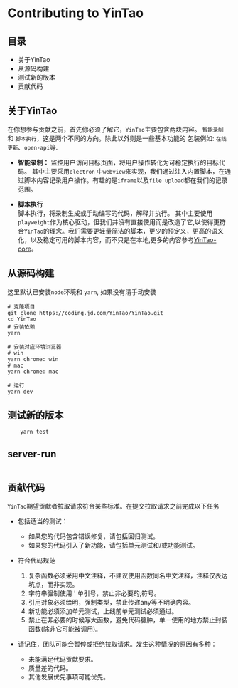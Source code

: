 # Contributing to YinTao


## 目录
* 关于YinTao
* 从源码构建
* 测试新的版本
* 贡献代码

## 关于YinTao
在你想参与贡献之前，首先你必须了解它，`YinTao`主要包含两块内容。
`智能录制` 和 `脚本执行`，这是两个不同的方向。除此以外则是一些基本功能的
包装例如: `在线更新`、`open-api`等.
* **智能录制：**
监控用户访问目标页面，将用户操作转化为可稳定执行的目标代码。
其中主要采用`electron` 中`webview`来实现，我们通过注入内置脚本，在通过脚本内容记录用户操作。有趣的是`iframe`以及`file upload`都在我们的记录范围。
    
* **脚本执行**    
脚本执行，将录制生成或手动编写的代码，解释并执行。 其中主要使用`playweight`作为核心驱动，但我们并没有直接使用而是改造了它,以使得更符合`YinTao`的理念。我们需要更轻量简洁的脚本，更少的预定义，更高的语义化，以及稳定可用的脚本内容，而不只是在本地,更多的内容参考[YinTao-core](https://coding.jd.com/YinTao/core/)。

## 从源码构建
这里默认已安装`node`环境和 `yarn`, 如果没有清手动安装
```shell
# 克隆项目
git clone https://coding.jd.com/YinTao/YinTao.git
cd YinTao
# 安装依赖
yarn 

# 安装对应环境浏览器
# win
yarn chrome: win
# mac 
yarn chrome: mac

# 运行
yarn dev
```
## 测试新的版本

```shell
    yarn test
```

## server-run

```shell
```

## 贡献代码

`YinTao`期望贡献者拉取请求符合某些标准。在提交拉取请求之前完成以下任务

* 包括适当的测试：
    * 如果您的代码包含错误修复，请包括回归测试。
    * 如果您的代码引入了新功能，请包括单元测试和/或功能测试。

* 符合代码规范
    1. 复杂函数必须采用中文注释，不建议使用函数同名中文注释，注释仅表达坑点，而非实现。
    2. 字符串强制使用 ' 单引号，禁止非必要的;符号。
    3. 引用对象必须给明，强制类型，禁止传递any等不明确内容。
    4. 新功能必须添加单元测试，上线前单元测试必须通过。
    5. 禁止在非必要的时候写大函数，避免代码臃肿，单一使用的地方禁止封装函数(除非它可能被调用)。

* 请记住，团队可能会暂停或拒绝拉取请求。发生这种情况的原因有多种：
    * 未能满足代码贡献要求。
    * 质量差的代码。
    * 其他发展优先事项可能优先。